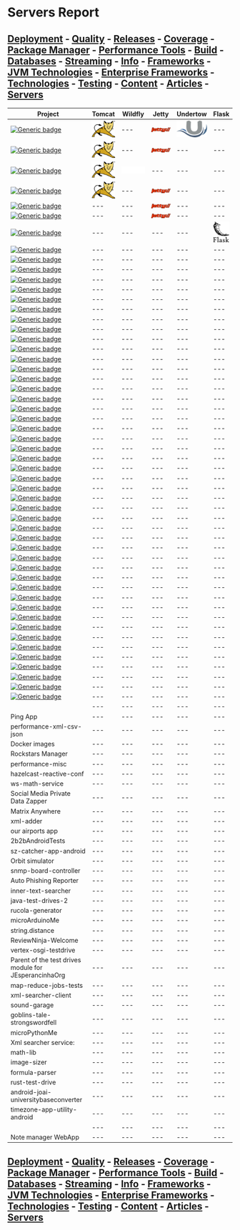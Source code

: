# Servers Report

## [Deployment](./Deployment.md) - [Quality](./Quality.md) - [Releases](./Releases.md) - [Coverage](./Coverage.md) - [Package Manager](./PkgManager.md) - [Performance Tools](./Performance.md) - [Build](./Build.md) - [Databases](./Databases.md) - [Streaming](./Streaming.md) - [Info](./Info.md) - [Frameworks](./Frameworks.md) - [JVM Technologies](./TechJVM.md) - [Enterprise Frameworks](./Enterprise.md) - [Technologies](./Tech.md) - [Testing](./Testing.md) - [Content](./Content.md) - [Articles](./Articles.md) - [Servers](./Servers.md) 

|Project|Tomcat|Wildfly|Jetty|Undertow|Flask|
|---|---|---|---|---|---|
|[![Generic badge](https://img.shields.io/static/v1.svg?label=GitHub&message=Spring%20Master%205%20Test%20Drives&color=informational)](https://github.com/jesperancinha/jeorg-spring-master-5-test-drives)|[![alt text](https://raw.githubusercontent.com/jesperancinha/project-signer/master/project-signer-templates/icons-50/tomcat-50.png "Tomcat")](http://tomcat.apache.org/)|---|[![alt text](https://raw.githubusercontent.com/jesperancinha/project-signer/master/project-signer-templates/icons-50/jetty-50.png "Jetty")](https://www.eclipse.org/jetty/)|[![alt text](https://raw.githubusercontent.com/jesperancinha/project-signer/master/project-signer-templates/icons-50/undertow-50.png "Undertow")](https://undertow.io/)|---|
|[![Generic badge](https://img.shields.io/static/v1.svg?label=GitHub&message=Camel%20Test%20Drives&color=informational)](https://github.com/jesperancinha/jeorg-camel-test-drives)|[![alt text](https://raw.githubusercontent.com/jesperancinha/project-signer/master/project-signer-templates/icons-50/tomcat-50.png "Tomcat")](http://tomcat.apache.org/)|---|[![alt text](https://raw.githubusercontent.com/jesperancinha/project-signer/master/project-signer-templates/icons-50/jetty-50.png "Jetty")](https://www.eclipse.org/jetty/)|---|---|
|[![Generic badge](https://img.shields.io/static/v1.svg?label=GitHub&message=Java%20EE%207%20Test%20Drives&color=informational)](https://github.com/jesperancinha/jeorg-java-ee-7-test-drives)|[![alt text](https://raw.githubusercontent.com/jesperancinha/project-signer/master/project-signer-templates/icons-50/tomcat-50.png "Tomcat")](https://tomcat.apache.org/whichversion.html)|[![alt text](https://raw.githubusercontent.com/jesperancinha/project-signer/master/project-signer-templates/icons-50/wild-fly-50.png "WildFly")](https://www.wildfly.org/)|---|---|---|
|[![Generic badge](https://img.shields.io/static/v1.svg?label=GitHub&message=Bisca%20JE&color=informational)](https://github.com/jesperancinha/biscaje)|[![alt text](https://raw.githubusercontent.com/jesperancinha/project-signer/master/project-signer-templates/icons-50/tomcat-50.png "Tomcat")](http://tomcat.apache.org/)|---|[![alt text](https://raw.githubusercontent.com/jesperancinha/project-signer/master/project-signer-templates/icons-50/jetty-50.png "Jetty")](https://www.eclipse.org/jetty/)|---|---|
|[![Generic badge](https://img.shields.io/static/v1.svg?label=GitHub&message=Your%20finance%20JE&color=informational)](https://github.com/jesperancinha/your-finance-je)|---|---|[![alt text](https://raw.githubusercontent.com/jesperancinha/project-signer/master/project-signer-templates/icons-50/jetty-50.png "Jetty")](https://www.eclipse.org/jetty/)|---|---|
|[![Generic badge](https://img.shields.io/static/v1.svg?label=GitHub&message=Spring%205%20Test%20Drives&color=informational)](https://github.com/jesperancinha/jeorg-spring-5-test-drives)|---|---|[![alt text](https://raw.githubusercontent.com/jesperancinha/project-signer/master/project-signer-templates/icons-50/jetty-50.png "Jetty")](https://www.eclipse.org/jetty/)|---|---|
|[![Generic badge](https://img.shields.io/static/v1.svg?label=GitHub&message=Med%20Dicom%20Service&color=informational)](https://github.com/jesperancinha/med_dicom_service)|---|---|---|---|[![alt text](https://raw.githubusercontent.com/jesperancinha/project-signer/master/project-signer-templates/icons-50/flask-50.png "Flask Service")](https://flask.palletsprojects.com/)|
|[![Generic badge](https://img.shields.io/static/v1.svg?label=GitHub&message=Concert%20Demos%20🎸%20&color=informational)](https://github.com/jesperancinha/concert-demos-root)|---|---|---|---|---|
|[![Generic badge](https://img.shields.io/static/v1.svg?label=GitHub&message=City%20Library%20Management%20🏢&color=informational)](https://github.com/jesperancinha/advanced-library-management)|---|---|---|---|---|
|[![Generic badge](https://img.shields.io/static/v1.svg?label=GitHub&message=From%20Paris%20to%20Berlin%20🛣&color=informational)](https://github.com/jesperancinha/from-paris-to-berlin-circuit-breaker)|---|---|---|---|---|
|[![Generic badge](https://img.shields.io/static/v1.svg?label=GitHub&message=StaCo%20App%20🪙%20&color=informational)](https://github.com/jesperancinha/staco-app)|---|---|---|---|---|
|[![Generic badge](https://img.shields.io/static/v1.svg?label=GitHub&message=Sea%20Shell%20Archiver&color=informational)](https://github.com/jesperancinha/sea-shell-archiver)|---|---|---|---|---|
|[![Generic badge](https://img.shields.io/static/v1.svg?label=GitHub&message=VMA%20Archiver%20📼%20&color=informational)](https://github.com/jesperancinha/vma-archiver)|---|---|---|---|---|
|[![Generic badge](https://img.shields.io/static/v1.svg?label=GitHub&message=ISBN%20Stacks%20📚%20&color=informational)](https://github.com/jesperancinha/isbn-stacks)|---|---|---|---|---|
|[![Generic badge](https://img.shields.io/static/v1.svg?label=GitHub&message=Java%20Test%20Drives&color=informational)](https://github.com/jesperancinha/jeorg-java-15-test-drives)|---|---|---|---|---|
|[![Generic badge](https://img.shields.io/static/v1.svg?label=GitHub&message=JEOrg%20Cloud%20Test%20Drives&color=informational)](https://github.com/jesperancinha/jeorg-cloud-test-drives)|---|---|---|---|---|
|[![Generic badge](https://img.shields.io/static/v1.svg?label=BitBucket&message=Newscast%20Explorer&color=informational)](https://bitbucket.org/jesperancinha/news-cast-explorer)|---|---|---|---|---|
|[![Generic badge](https://img.shields.io/static/v1.svg?label=GitLab&message=Video%20Series%20Apps&color=informational)](https://gitlab.com/jesperancinha/video-series-app)|---|---|---|---|---|
|[![Generic badge](https://img.shields.io/static/v1.svg?label=GitLab&message=Bridge%20Management%20Logistics&color=informational)](https://gitlab.com/jesperancinha/bridge-logistics)|---|---|---|---|---|
|[![Generic badge](https://img.shields.io/static/v1.svg?label=GitLab&message=Favourite%20Lyrics%20App&color=informational)](https://gitlab.com/jesperancinha/favourite-lyrics-app)|---|---|---|---|---|
|[![Generic badge](https://img.shields.io/static/v1.svg?label=BitBucket&message=International%20Airports&color=informational)](https://bitbucket.org/jesperancinha/international-airports-service-root)|---|---|---|---|---|
|[![Generic badge](https://img.shields.io/static/v1.svg?label=GitHub&message=Geo%20Calculator&color=informational)](https://github.com/JEsperancinhaOrg/geo-calculator)|---|---|---|---|---|
|[![Generic badge](https://img.shields.io/static/v1.svg?label=GitHub&message=JSON%20to%20Builder%20Pattern&color=informational)](https://github.com/jesperancinha/json-to-builder-pattern)|---|---|---|---|---|
|[![Generic badge](https://img.shields.io/static/v1.svg?label=GitHub&message=Project%20Signer%20🖋&color=informational)](https://github.com/jesperancinha/project-signer)|---|---|---|---|---|
|[![Generic badge](https://img.shields.io/static/v1.svg?label=GitHub&message=Consolerizer&color=informational)](https://github.com/JEsperancinhaOrg/consolerizer-root)|---|---|---|---|---|
|[![Generic badge](https://img.shields.io/static/v1.svg?label=GitHub&message=Markdowner&color=informational)](https://github.com/jesperancinha/markdowner)|---|---|---|---|---|
|[![Generic badge](https://img.shields.io/static/v1.svg?label=GitHub&message=ITF%20Chartizate&color=informational)](https://github.com/JEsperancinhaOrg/itf-chartizate)|---|---|---|---|---|
|[![Generic badge](https://img.shields.io/static/v1.svg?label=GitHub&message=ITF%20Chartizate%20Modules&color=informational)](https://github.com/JEsperancinhaOrg/itf-chartizate-modules)|---|---|---|---|---|
|[![Generic badge](https://img.shields.io/static/v1.svg?label=GitHub&message=Kotlin%20Test%20Drives&color=informational)](https://github.com/jesperancinha/kotlin-test-drives)|---|---|---|---|---|
|[![Generic badge](https://img.shields.io/static/v1.svg?label=GitHub&message=Coffee%20Cups%20Kalah%20☕️%20&color=informational)](https://github.com/jesperancinha/mancalaje)|---|---|---|---|---|
|[![Generic badge](https://img.shields.io/static/v1.svg?label=GitHub&message=Algorithms%20Test%20Drives&color=informational)](https://github.com/jesperancinha/jeorg-algorithms-test-drives)|---|---|---|---|---|
|[![Generic badge](https://img.shields.io/static/v1.svg?label=GitHub&message=Image%20Train%20Filters%20Services&color=informational)](https://github.com/jesperancinha/image-train-filters-scala)|---|---|---|---|---|
|[![Generic badge](https://img.shields.io/static/v1.svg?label=GitHub&message=Web%20Parser%20CSV&color=informational)](https://github.com/jesperancinha/web-parser-csv)|---|---|---|---|---|
|[![Generic badge](https://img.shields.io/static/v1.svg?label=GitHub&message=Java%2011%20Test%20Drives&color=informational)](https://github.com/jesperancinha/jeorg-java-11-test-drives)|---|---|---|---|---|
|[![Generic badge](https://img.shields.io/static/v1.svg?label=GitHub&message=Performance%20Objects%20&color=informational)](https://github.com/jesperancinha/performance-projects)|---|---|---|---|---|
|[![Generic badge](https://img.shields.io/static/v1.svg?label=GitHub&message=Scala%20Test%20Drives&color=informational)](https://github.com/jesperancinha/jeorg-scala-test-drives)|---|---|---|---|---|
|[![Generic badge](https://img.shields.io/static/v1.svg?label=GitHub&message=Finantial%20Transactions%20in%20Akka%20💶&color=informational)](https://github.com/jesperancinha/finantial-transactions-akka)|---|---|---|---|---|
|[![Generic badge](https://img.shields.io/static/v1.svg?label=GitHub&message=omni-coveragereporter-maven-plugin&color=informational)](https://github.com/JEsperancinhaOrg/omni-reporter-maven-plugin)|---|---|---|---|---|
|[![Generic badge](https://img.shields.io/static/v1.svg?label=GitHub&message=Coffee%20Paradigms&color=informational)](https://github.com/jesperancinha/coffee-paradigms)|---|---|---|---|---|
|[![Generic badge](https://img.shields.io/static/v1.svg?label=GitHub&message=ITF%20Android&color=informational)](https://github.com/jesperancinha/image-train-filters-android)|---|---|---|---|---|
|[![Generic badge](https://img.shields.io/static/v1.svg?label=GitHub&message=String%20Array%20Paradigms&color=informational)](https://github.com/jesperancinha/string-array-paradigms)|---|---|---|---|---|
|[![Generic badge](https://img.shields.io/static/v1.svg?label=BitBucket&message=Kitten%20House%20Care&color=informational)](https://bitbucket.org/jesperancinha/kitten-house-care-parent)|---|---|---|---|---|
|[![Generic badge](https://img.shields.io/static/v1.svg?label=GitHub&message=Agent%20Network&color=informational "Agent Network")](http://github.com/jesperancinha/agent-network)|---|---|---|---|---|
|[![Generic badge](https://img.shields.io/static/v1.svg?label=GitHub&message=Multi%20Image%20Comparer&color=informational)](https://github.com/jesperancinha/multi-image-comparer)|---|---|---|---|---|
|[![Generic badge](https://img.shields.io/static/v1.svg?label=GitHub&message=Images%20Go&color=informational)](https://github.com/jesperancinha/images-go)|---|---|---|---|---|
|[![Generic badge](https://img.shields.io/static/v1.svg?label=GitHub&message=Buy%20Odd%20Yucca%20Concert🌴&color=informational)](https://github.com/jesperancinha/buy-odd-yucca-concert)|---|---|---|---|---|
|[![Generic badge](https://img.shields.io/static/v1.svg?label=GitLab&message=Joao%20Filipe%20Sabino%20Esperancinha%20Home&color=informational)](https://gitlab.com/jesperancinha/joao-filipe-sabino-esperancinha-home)|---|---|---|---|---|
|[![Generic badge](https://img.shields.io/static/v1.svg?label=GitLab&message=Airflights%20Clojure&color=informational)](https://github.com/jesperancinha/airflights-clojure)|---|---|---|---|---|
|[![Generic badge](https://img.shields.io/static/v1.svg?label=GitHub&message=unit-test-exchange-maven-plugin&color=informational)](https://github.com/JEsperancinhaOrg/unit-test-exchange-maven-plugin)|---|---|---|---|---|
|[![Generic badge](https://img.shields.io/static/v1.svg?label=GitHub&message=spring-xml-bean-to-java-maven-plugin&color=informational)](https://github.com/JEsperancinhaOrg/spring-xml-bean-to-java-maven-plugin)|---|---|---|---|---|
|[![Generic badge](https://img.shields.io/static/v1.svg?label=GitHub&message=itf-chartizate-android&color=informational)](https://github.com/JEsperancinhaOrg/itf-chartizate-android)|---|---|---|---|---|
|[![Generic badge](https://img.shields.io/static/v1.svg?label=BitBucket&message=Time%20Disruption%20Studios&color=informational)](https://bitbucket.org/jesperancinha/tds-portal)|---|---|---|---|---|
|[![Generic badge](https://img.shields.io/static/v1.svg?label=GitHub&message=Security%20Test%20Drives&color=informational)](https://github.com/jesperancinha/security-test-drives)|---|---|---|---|---|
||---|---|---|---|---|
|Ping App|---|---|---|---|---|
|performance-xml-csv-json|---|---|---|---|---|
|Docker images|---|---|---|---|---|
|Rockstars Manager|---|---|---|---|---|
|performance-misc|---|---|---|---|---|
|hazelcast-reactive-conf|---|---|---|---|---|
|ws-math-service|---|---|---|---|---|
|Social Media Private Data Zapper|---|---|---|---|---|
|Matrix Anywhere|---|---|---|---|---|
|xml-adder|---|---|---|---|---|
|our airports app|---|---|---|---|---|
|2b2bAndroidTests|---|---|---|---|---|
|sz-catcher-app-android|---|---|---|---|---|
|Orbit simulator|---|---|---|---|---|
|snmp-board-controller|---|---|---|---|---|
|Auto Phishing Reporter|---|---|---|---|---|
|inner-text-searcher|---|---|---|---|---|
|java-test-drives-2|---|---|---|---|---|
|rucola-generator|---|---|---|---|---|
|microArduinoMe|---|---|---|---|---|
|string.distance|---|---|---|---|---|
|ReviewNinja-Welcome|---|---|---|---|---|
|vertex-osgi-testdrive|---|---|---|---|---|
|Parent of the test drives module for JEsperancinhaOrg|---|---|---|---|---|
|map-reduce-jobs-tests|---|---|---|---|---|
|xml-searcher-client|---|---|---|---|---|
|sound-garage|---|---|---|---|---|
|goblins-tale-strongswordfell|---|---|---|---|---|
|microPythonMe|---|---|---|---|---|
|Xml searcher service:|---|---|---|---|---|
|math-lib|---|---|---|---|---|
|image-sizer|---|---|---|---|---|
|formula-parser|---|---|---|---|---|
|rust-test-drive|---|---|---|---|---|
|android-joai-universitybaseconverter|---|---|---|---|---|
|timezone-app-utility-android|---|---|---|---|---|
||---|---|---|---|---|
|Note manager WebApp|---|---|---|---|---|
## [Deployment](./Deployment.md) - [Quality](./Quality.md) - [Releases](./Releases.md) - [Coverage](./Coverage.md) - [Package Manager](./PkgManager.md) - [Performance Tools](./Performance.md) - [Build](./Build.md) - [Databases](./Databases.md) - [Streaming](./Streaming.md) - [Info](./Info.md) - [Frameworks](./Frameworks.md) - [JVM Technologies](./TechJVM.md) - [Enterprise Frameworks](./Enterprise.md) - [Technologies](./Tech.md) - [Testing](./Testing.md) - [Content](./Content.md) - [Articles](./Articles.md) - [Servers](./Servers.md) 

